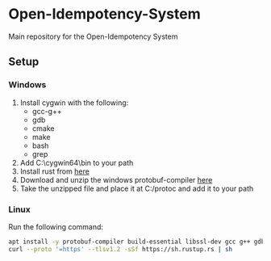 # Open-Idempotency-System
Main repository for the Open-Idempotency System 



## Setup

### Windows

1. Install cygwin with the following:
    - gcc-g++
    - gdb
    - cmake
    - make
    - bash
    - grep
2. Add C:\cygwin64\bin to your path
3. Install rust from [here](https://www.rust-lang.org/tools/install)
4. Download and unzip the windows protobuf-compiler [here](https://github.com/protocolbuffers/protobuf/releases/)
5. Take the unzipped file and place it at C:/protoc and add it to your path

### Linux

Run the following command:
```bash
apt install -y protobuf-compiler build-essential libssl-dev gcc g++ gdb ninja-build valgrind cmake  &&
curl --proto '=https' --tlsv1.2 -sSf https://sh.rustup.rs | sh
```

